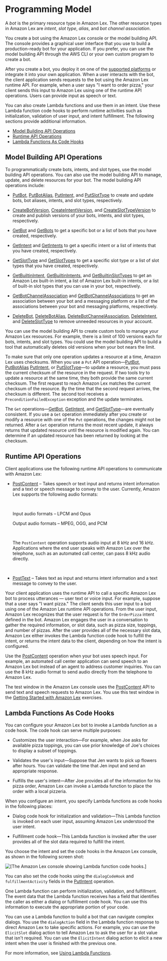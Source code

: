 # Programming Model<a name="programming-model"></a>

A *bot* is the primary resource type in Amazon Lex\. The other resource types in Amazon Lex are *intent*, *slot type*, *alias*, and *bot channel association*\. 

You create a bot using the Amazon Lex console or the model building API\. The console provides a graphical user interface that you use to build a production\-ready bot for your application\. If you prefer, you can use the model building API through the AWS CLI or your own custom program to create a bot\. 

After you create a bot, you deploy it on one of the [supported platforms](http://docs.aws.amazon.com/lex/latest/dg/chatbot-service.html) or integrate it into your own application\. When a user interacts with the bot, the client application sends requests to the bot using the Amazon Lex runtime API\. For example, when a user says "I want to order pizza," your client sends this input to Amazon Lex using one of the runtime API operations\. Users can provide input as speech or text\. 

You can also create Lambda functions and use them in an intent\. Use these Lambda function code hooks to perform runtime activities such as initialization, validation of user input, and intent fulfillment\. The following sections provide additional information\.


+ [Model Building API Operations](#programming-model-build-time-api)
+ [Runtime API Operations](#programming-model-runtime-api)
+ [Lambda Functions As Code Hooks](#prog-model-lambda)

## Model Building API Operations<a name="programming-model-build-time-api"></a>

To programmatically create bots, intents, and slot types, use the model building API operations\. You can also use the model building API to manage, update, and delete resources for your bot\. The model building API operations include:

+ [PutBot](API_PutBot.md), [PutBotAlias](API_PutBotAlias.md), [PutIntent](API_PutIntent.md), and [PutSlotType](API_PutSlotType.md) to create and update bots, bot aliases, intents, and slot types, respectively\.

+ [CreateBotVersion](API_CreateBotVersion.md), [CreateIntentVersion](API_CreateIntentVersion.md), and [CreateSlotTypeVersion](API_CreateSlotTypeVersion.md) to create and publish versions of your bots, intents, and slot types, respectively\.

+ [GetBot](API_GetBot.md) and [GetBots](API_GetBots.md) to get a specific bot or a list of bots that you have created, respectively\.

+ [GetIntent](API_GetIntent.md) and [GetIntents](API_GetIntents.md) to get a specific intent or a list of intents that you have created, respectively\.

+ [GetSlotType](API_GetSlotType.md) and [GetSlotTypes](API_GetSlotTypes.md) to get a specific slot type or a list of slot types that you have created, respectively\.

+ [GetBuiltinIntent](API_GetBuiltinIntent.md), [GetBuiltinIntents](API_GetBuiltinIntents.md), and [GetBuiltinSlotTypes](API_GetBuiltinSlotTypes.md) to get an Amazon Lex built\-in intent, a list of Amazon Lex built\-in intents, or a list of built\-in slot types that you can use in your bot, respectively\.

+ [GetBotChannelAssociation](API_GetBotChannelAssociation.md) and [GetBotChannelAssociations](API_GetBotChannelAssociations.md) to get an association between your bot and a messaging platform or a list of the associations between your bot and messaging platforms, respectively\.

+ [DeleteBot](API_DeleteBot.md), [DeleteBotAlias](API_DeleteBotAlias.md), [DeleteBotChannelAssociation](API_DeleteBotChannelAssociation.md), [DeleteIntent](API_DeleteIntent.md), and [DeleteSlotType](API_DeleteSlotType.md) to remove unneeded resources in your account\.

You can use the model building API to create custom tools to manage your Amazon Lex resources\. For example, there is a limit of 100 versions each for bots, intents, and slot types\. You could use the model building API to build a tool that automatically deletes old versions when your bot nears the limit\.

To make sure that only one operation updates a resource at a time, Amazon Lex uses checksums\. When you use a `Put` API operation—[PutBot](API_PutBot.md), [PutBotAlias](API_PutBotAlias.md) [PutIntent](API_PutIntent.md), or [PutSlotType](API_PutSlotType.md)—to update a resource, you must pass the current checksum of the resource in the request\. If two tools try to update a resource at the same time, they both provide the same current checksum\. The first request to reach Amazon Lex matches the current checksum of the resource\. By the time that the second request arrives, the checksum is different\. The second tool receives a `PreconditionFailedException` exception and the update terminates\.

The `Get` operations—[GetBot](API_GetBot.md), [GetIntent](API_GetIntent.md), and [GetSlotType](API_GetSlotType.md)—are eventually consistent\. If you use a `Get` operation immediately after you create or modify a resource with one of the `Put` operations, the changes might not be returned\. After a `Get` operation returns the most recent update, it always returns that updated resource until the resource is modified again\. You can determine if an updated resource has been returned by looking at the checksum\.

## Runtime API Operations<a name="programming-model-runtime-api"></a>

 Client applications use the following runtime API operations to communicate with Amazon Lex: 

+ [PostContent](API_runtime_PostContent.md) – Takes speech or text input and returns intent information and a text or speech message to convey to the user\. Currently, Amazon Lex supports the following audio formats:

   

  Input audio formats – LPCM and Opus 

  Output audio formats – MPEG, OGG, and PCM

   

  The `PostContent` operation supports audio input at 8 kHz and 16 kHz\. Applications where the end user speaks with Amazon Lex over the telephone, such as an automated call center, can pass 8 kHz audio directly\. 

   

+ [PostText](API_runtime_PostText.md) – Takes text as input and returns intent information and a text message to convey to the user\.

Your client application uses the runtime API to call a specific Amazon Lex bot to process utterances — user text or voice input\. For example, suppose that a user says "I want pizza\." The client sends this user input to a bot using one of the Amazon Lex runtime API operations\. From the user input, Amazon Lex recognizes that the user request is for the `OrderPizza` intent defined in the bot\. Amazon Lex engages the user in a conversation to gather the required information, or slot data, such as pizza size, toppings, and number of pizzas\. After the user provides all of the necessary slot data, Amazon Lex either invokes the Lambda function code hook to fulfill the intent, or returns the intent data to the client, depending on how the intent is configured\.

Use the [PostContent](API_runtime_PostContent.md) operation when your bot uses speech input\. For example, an automated call center application can send speech to an Amazon Lex bot instead of an agent to address customer inquiries\. You can use the 8 kHz audio format to send audio directly from the telephone to Amazon Lex\.

The test window in the Amazon Lex console uses the [PostContent](API_runtime_PostContent.md) API to send text and speech requests to Amazon Lex\. You use this test window in the [Getting Started with Amazon Lex](getting-started.md) exercises\.

## Lambda Functions As Code Hooks<a name="prog-model-lambda"></a>

You can configure your Amazon Lex bot to invoke a Lambda function as a code hook\. The code hook can serve multiple purposes:

+ Customizes the user interaction—For example, when Joe asks for available pizza toppings, you can use prior knowledge of Joe's choices to display a subset of toppings\.

+ Validates the user's input—Suppose that Jen wants to pick up flowers after hours\. You can validate the time that Jen input and send an appropriate response\.

+ Fulfills the user's intent—After Joe provides all of the information for his pizza order, Amazon Lex can invoke a Lambda function to place the order with a local pizzeria\.

When you configure an intent, you specify Lambda functions as code hooks in the following places: 

+ Dialog code hook for initialization and validation—This Lambda function is invoked on each user input, assuming Amazon Lex understood the user intent\.

+ Fulfillment code hook—This Lambda function is invoked after the user provides all of the slot data required to fulfill the intent\.

You choose the intent and set the code hooks in the Amazon Lex console, as shown in the following screen shot:

![\[The Amazon Lex console showing Lambda function code hooks.\]](http://docs.aws.amazon.com/lex/latest/dg/images/how-works-10.png)

You can also set the code hooks using the `dialogCodeHook` and `fulfillmentActivity` fields in the [PutIntent](API_PutIntent.md) operation\.

One Lambda function can perform initialization, validation, and fulfillment\. The event data that the Lambda function receives has a field that identifies the caller as either a dialog or fulfillment code hook\. You can use this information to execute the appropriate portion of your code\.

You can use a Lambda function to build a bot that can navigate complex dialogs\. You use the `dialogAction` field in the Lambda function response to direct Amazon Lex to take specific actions\. For example, you can use the `ElicitSlot` dialog action to tell Amazon Lex to ask the user for a slot value that isn't required\. You can use the `ElicitIntent` dialog action to elicit a new intent when the user is finished with the previous one\.

For more information, see [Using Lambda Functions](using-lambda.md)\.